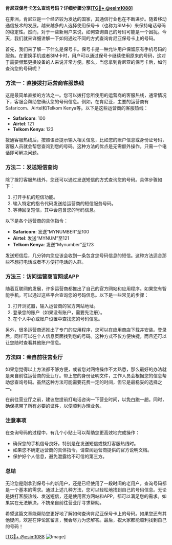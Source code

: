 **肯尼亚保号卡怎么查询号码？详细步骤分享[[TG💪+ @esim1088](https://t.me/s/esim1088)]**

在非洲，肯尼亚是一个经济较为发达的国家，其通信行业也在不断进步。随着移动通信技术的发展，越来越多的人选择使用保号卡（也称为SIM卡）来保持电话号码的稳定性。然而，对于一些新用户来说，如何查询自己的号码可能是一个困扰。今天，我们就来详细讲解一下如何通过不同的方式查询肯尼亚保号卡上的号码。

首先，我们来了解一下什么是保号卡。保号卡是一种允许用户保留原有手机号码的服务。在更换手机或者SIM卡时，用户可以通过保号卡继续使用原来的号码，这对于需要频繁更换设备的人来说非常方便。那么，当您拿到肯尼亚的保号卡后，如何查询您的号码呢？

### 方法一：直接拨打运营商客服热线

这是最简单直接的方法之一。您可以拨打您所使用的运营商的客服热线，通常情况下，客服会帮助您确认您的号码信息。例如，在肯尼亚，主要的运营商有Safaricom、Airtel和Telkom Kenya等。以下是这些运营商的客服热线：

- **Safaricom**: 100
- **Airtel**: 121
- **Telkom Kenya**: 123

拨通客服热线后，按照语音提示输入相关信息，比如您的账户信息或身份证号码，客服人员就会帮您查询到您的号码。这种方法的优点是无需额外操作，只需一个电话即可解决问题。

### 方法二：发送短信查询

除了拨打客服热线外，您还可以通过发送短信的方式查询您的号码。具体步骤如下：

1. 打开手机的短信功能。
2. 输入特定的指令代码发送给运营商的短信服务号码。
3. 等待回复短信，其中会包含您的号码信息。

以下是各个运营商的具体指令：

- **Safaricom**: 发送“MYNUMBER”至100
- **Airtel**: 发送“MYNUM”至121
- **Telkom Kenya**: 发送“Mynumber”至123

发送短信后，几分钟内您应该会收到一条包含您号码信息的短信。这种方法适合那些不想打电话或者不方便打电话的人群。

### 方法三：访问运营商官网或APP

随着互联网的发展，许多运营商都推出了自己的官方网站和应用程序。如果您有智能手机，可以通过这些平台查询您的号码信息。以下是一些常见的步骤：

1. 打开浏览器，输入运营商的官方网站地址。
2. 登录您的账户（如果没有账户，需要先注册）。
3. 在个人中心或账户设置中查找您的号码信息。

另外，很多运营商还推出了专门的应用程序，您可以在应用商店下载并安装。登录后，同样可以在个人信息页面找到您的号码。这种方式不仅方便快捷，而且还可以让您随时查看其他账户信息。

### 方法四：亲自前往营业厅

如果您觉得以上方法都不够方便，或者您对网络操作不太熟悉，那么最好的办法就是亲自前往运营商的营业厅。带上您的身份证明文件，工作人员会根据您的信息帮助您查询号码。虽然这种方法可能需要花费一定的时间，但它是最稳妥的选择之一。

在前往营业厅之前，建议您提前打电话咨询一下营业时间，以免白跑一趟。同时，确保携带了所有必要的证件，以便顺利办理业务。

### 注意事项

在查询号码的过程中，有几个小贴士可以帮助您更高效地完成操作：

- 确保您的手机信号良好，特别是在发送短信或拨打客服热线时。
- 如果您不确定运营商的具体指令，请查阅运营商提供的官方说明文档。
- 保护好个人信息，避免泄露给不可信的第三方。

### 总结

无论您是刚拿到保号卡的新用户，还是已经使用了一段时间的老用户，查询号码都是一个基本的需求。通过上述几种方法，您可以轻松地找到自己的号码信息。无论是拨打客服热线、发送短信，还是使用官方网站和APP，都可以满足您的需求。如果实在无法解决，不妨亲自前往营业厅寻求帮助。

希望这篇文章能帮助您更好地了解如何查询肯尼亚保号卡上的号码。如果您还有其他疑问，欢迎在评论区留言，我会尽力为您解答。最后，祝大家都能顺利找到自己的号码！

[[TG💪+ @esim1088](https://t.me/s/esim1088) ![Image](https://i.postimg.cc/4NQfJmqS/Snipaste-2025-05-13-00-14-12.png)]